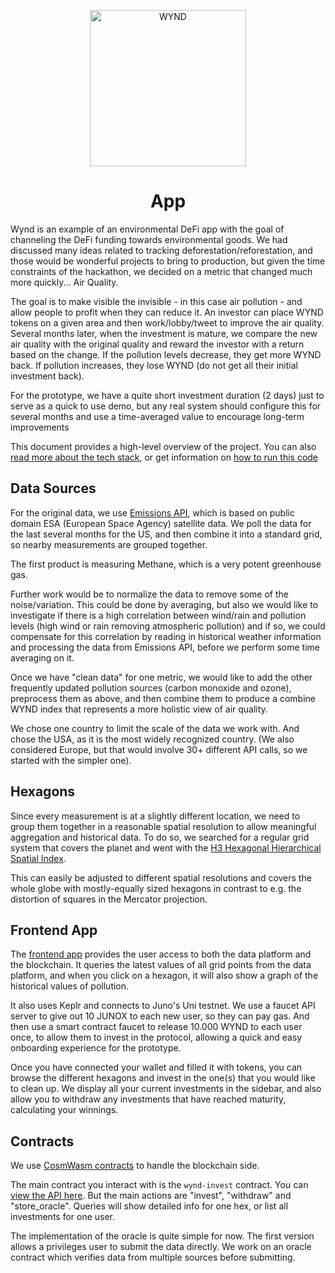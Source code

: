 <p align="center">
  <a href="https://wyndex.io/">
    <img alt="WYND" src="http://i.epvpimg.com/fjQacab.png" width="250" />
  </a>
</p>
<h1 align="center">
  App
</h1>

Wynd is an example of an environmental DeFi app with the goal of channeling the DeFi funding
towards environmental goods. We had discussed many ideas related to tracking deforestation/reforestation,
and those would be wonderful projects to bring to production, but given the time constraints of the hackathon,
we decided on a metric that changed much more quickly... Air Quality.

The goal is to make visible the invisible - in this case air pollution - and allow people to profit when they can
reduce it. An investor can place WYND tokens on a given area and then work/lobby/tweet to improve the air quality.
Several months later, when the investment is mature, we compare the new air quality with the original quality and
reward the investor with a return based on the change. If the pollution levels decrease, they get more WYND back.
If pollution increases, they lose WYND (do not get all their initial investment back).

For the prototype, we have a quite short investment duration (2 days) just to serve as a quick to use demo,
but any real system should configure this for several months and use a time-averaged value to encourage long-term improvements

This document provides a high-level overview of the project. You can also
[read more about the tech stack](./TECH_STACK.md), or get information on [how to run this code](./DEVELOPMENT.md)

## Data Sources

For the original data, we use [Emissions API](https://emissions-api.org/), which is based on public domain
ESA (European Space Agency) satellite data. We poll the data for the last several months for the US, and
then combine it into a standard grid, so nearby measurements are grouped together.

The first product is measuring Methane, which is a very potent greenhouse gas. 

Further work would be to normalize the data to remove some of the noise/variation. This could be done by
averaging, but also we would like to investigate if there is a high correlation between wind/rain and
pollution levels (high wind or rain removing atmospheric pollution) and if so, we could compensate for this
correlation by reading in historical weather information and processing the data from Emissions API, before
we perform some time averaging on it.

Once we have "clean data" for one metric, we would like to add the other frequently updated pollution sources
(carbon monoxide and ozone), preprocess them as above, and then combine them to produce a combine WYND index
that represents a more holistic view of air quality.

We chose one country to limit the scale of the data we work with. And chose the USA, as it is the most widely
recognized country. (We also considered Europe, but that would involve 30+ different API calls, so we started with the
simpler one).

## Hexagons

Since every measurement is at a slightly different location, we need to group them together in a reasonable
spatial resolution to allow meaningful aggregation and historical data. To do so, we searched for a regular grid system
that covers the planet and went with the [H3 Hexagonal Hierarchical Spatial Index](https://eng.uber.com/h3/).

This can easily be adjusted to different spatial resolutions and covers the whole globe with mostly-equally sized
hexagons in contrast to e.g. the distortion of squares in the Mercator projection.

## Frontend App

The [frontend app](https://wyndex.io) provides the user access to both the data platform and the blockchain.
It queries the latest values of all grid points from the data platform, and when you click on a hexagon, it will 
also show a graph of the historical values of pollution.

It also uses Keplr and connects to Juno's Uni testnet. We use a faucet API server to give out 10 JUNOX to each new user,
so they can pay gas. And then use a smart contract faucet to release 10.000 WYND to each user once, to allow them
to invest in the protocol, allowing a quick and easy onboarding experience for the prototype.

Once you have connected your wallet and filled it with tokens, you can browse the different hexagons and invest in the
one(s) that you would like to clean up. We display all your current investments in the sidebar, and also allow
you to withdraw any investments that have reached maturity, calculating your winnings.

## Contracts

We use [CosmWasm contracts](https://github.com/wynd-answers/wynd-contracts/tree/main/contracts) to handle
the blockchain side. 

The main contract you interact with is the `wynd-invest` contract. You can [view the API here](https://github.com/wynd-answers/wynd-contracts/blob/main/contracts/wynd-invest/src/msg.rs). But the main actions are "invest", "withdraw"
and "store_oracle". Queries will show detailed info for one hex, or list all investments for one user.

The implementation of the oracle is quite simple for now. The first version allows a privileges user to submit the data
directly. We work on an oracle contract which verifies data from multiple sources before submitting.
